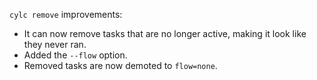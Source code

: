 `cylc remove` improvements:
- It can now remove tasks that are no longer active, making it look like they never ran.
- Added the `--flow` option.
- Removed tasks are now demoted to `flow=none`.
